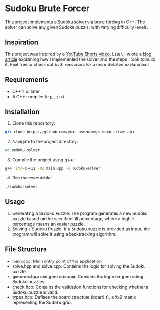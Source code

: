 # Sudoku Brute Forcer

This project implements a Sudoku solver via brute forcing in C++. The solver can solve any given Sudoku puzzle, with varying difficulty levels.


## Inspiration

This project was inspired by a [YouTube Shorts video](https://www.youtube.com/watch?app=desktop&v=4c_16yiQBfI). Later, I wrote a [blog article](https://www.jonasbrahmst.me/blog/create-a-sudoku-bruteforcing-script-in-cpp) explaining how I implemented the solver and the steps I took to build it. Feel free to check out both resources for a more detailed explanation!

## Requirements

- C++11 or later
- A C++ compiler (e.g., `g++`)

## Installation

1. Clone this repository:
```bash
git clone https://github.com/your-username/sudoku-solver.git
```
2.	Navigate to the project directory:
```bash
cd sudoku-solver
```
3.	Compile the project using g++:
```bash
g++ -std=c++11 -O2 main.cpp -o sudoku-solver
```
4.	Run the executable:
```bash
./sudoku-solver
```

## Usage

1.	Generating a Sudoku Puzzle: The program generates a new Sudoku puzzle based on the specified fill percentage, where a higher percentage means an easier puzzle.
2.	Solving a Sudoku Puzzle: If a Sudoku puzzle is provided as input, the program will solve it using a backtracking algorithm.

## File Structure

- main.cpp: Main entry point of the application.
- solve.hpp and solve.cpp: Contains the logic for solving the Sudoku puzzle.
- generate.hpp and generate.cpp: Contains the logic for generating Sudoku puzzles.
- check.hpp: Contains the validation functions for checking whether a Sudoku puzzle is valid.
- types.hpp: Defines the board structure (board_t), a 9x9 matrix representing the Sudoku grid.